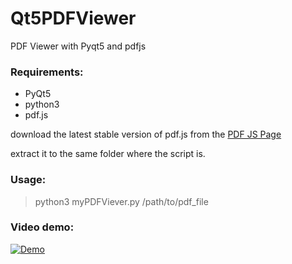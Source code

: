# Qt5PDFViewer
PDF Viewer with Pyqt5 and pdfjs

### Requirements:
- PyQt5
- python3
- pdf.js

download the latest stable version of pdf.js from the [PDF JS Page](https://mozilla.github.io/pdf.js/getting_started/#download)

extract it to the same folder where the script is.

### Usage:

> python3 myPDFViever.py /path/to/pdf_file

### Video demo:

[![Demo](https://img.youtube.com/vi/BLYl0B5jKPA/0.jpg)](https://odysee.com/@rushi:2/Qt5PDFViewer-with-custom-tts-demo:e)
